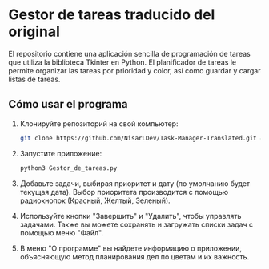 # Gestor de tareas traducido del original

El repositorio contiene una aplicación sencilla de programación de tareas que utiliza la biblioteca Tkinter en Python. El planificador de tareas le permite organizar las tareas por prioridad y color, así como guardar y cargar listas de tareas.

## Cómo usar el programa

1. Клонируйте репозиторий на свой компьютер:

   ```bash
   git clone https://github.com/NisarLDev/Task-Manager-Translated.git && cd Task-Manager-Translated

2. Запустите приложение:
   
   ```bash
   python3 Gestor_de_tareas.py

3. Добавьте задачи, выбирая приоритет и дату (по умолчанию будет текущая дата). Выбор приоритета производится с помощью радиокнопок (Красный, Желтый, Зеленый).

4. Используйте кнопки "Завершить" и "Удалить", чтобы управлять задачами. Также вы можете сохранять и загружать списки задач с помощью меню "Файл".

5. В меню "О программе" вы найдете информацию о приложении, объясняющую метод планирования дел по цветам и их важность.
